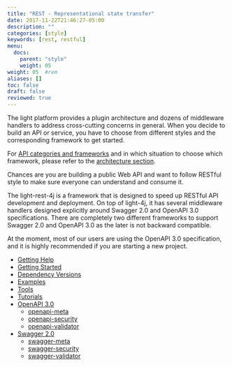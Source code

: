 ```yaml
---
title: "REST - Representational state transfer"
date: 2017-11-22T21:46:27-05:00
description: ""
categories: [style]
keywords: [rest, restful]
menu:
  docs:
    parent: "style"
    weight: 05
weight: 05	#rem
aliases: []
toc: false
draft: false
reviewed: true
---
```


The light platform provides a plugin architecture and dozens of middleware handlers to address cross-cutting concerns in general. When you decide to build an API or service, you have to choose from different styles and the corresponding framework to get started.

For [API categories and frameworks][] and in which situation to choose which framework, please refer to the [architecture section][]. 
 
Chances are you are building a public Web API and want to follow RESTful style to make sure everyone can understand and consume it. 

The light-rest-4j is a framework that is designed to speed up RESTful API development and deployment. On top of light-4j, it has several middleware handlers designed explicitly around Swagger 2.0 and OpenAPI 3.0 specifications. There are completely two different frameworks to support Swagger 2.0 and OpenAPI 3.0 as the later is not backward compatible. 

At the moment, most of our users are using the OpenAPI 3.0 specification, and it is highly recommended if you are starting a new project. 

* [Getting Help](/about/community/)
* [Getting Started](/getting-started/light-rest-4j/)
* [Dependency Versions](/style/light-rest-4j/dependency/)
* [Examples](/style/light-rest-4j/example/)
* [Tools](/style/light-rest-4j/tool/)
* [Tutorials](/tutorial/rest/)
* [OpenAPI 3.0](/style/light-rest-4j/openapi/)
   + [openapi-meta](/style/light-rest-4j/openapi-meta/)
   + [openapi-security](/style/light-rest-4j/openapi-security/)
   + [openapi-validator](/style/light-rest-4j/openapi-validator/)
* [Swagger 2.0](/style/light-rest-4j/swagger/)
   + [swagger-meta](/style/light-rest-4j/swagger-meta/)
   + [swagger-security](/style/light-rest-4j/swagger-security/)
   + [swagger-validator](/style/light-rest-4j/swagger-validator/)

[API categories and frameworks]: /architecture/category/
[architecture section]: /architecture/
